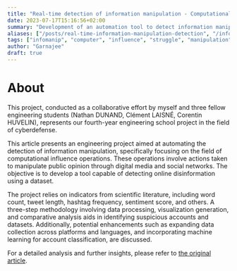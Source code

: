 ```yaml
---
title: "Real-time detection of information manipulation - Computational Influence Struggle (L2I)."
date: 2023-07-17T15:16:56+02:00
summary: "Development of an automation tool to detect information manipulation in real time as part of L2I operations - 4th year engineering school project."
aliases: ["/posts/real-time-information-manipulation-detection", "/infomanip"]
tags: ["infomanip", "computer", "influence", "struggle", "manipulation", "detection", "cybersecurity", "engineering", "data", "analysis"]
author: "Garnajee"
draft: true
---
```


# About

This project, conducted as a collaborative effort by myself and three fellow engineering students (Nathan DUNAND, Clément LAISNÉ, Corentin HUVELIN), represents our fourth-year engineering school project in the field of cyberdefense.

This article presents an engineering project aimed at automating the detection of information manipulation, specifically focusing on the field of computational influence operations. These operations involve actions taken to manipulate public opinion through digital media and social networks. The objective is to develop a tool capable of detecting online disinformation using a dataset.

The project relies on indicators from scientific literature, including word count, tweet length, hashtag frequency, sentiment score, and others. A three-step methodology involving data processing, visualization generation, and comparative analysis aids in identifying suspicious accounts and datasets. Additionally, potential enhancements such as expanding data collection across platforms and languages, and incorporating machine learning for account classification, are discussed.

For a detailed analysis and further insights, please refer to [the original article](https://nathan-out.github.io/posts/automatiser-la-detection-de-la-manipulation-de-linformation-en-cas-reel/).

